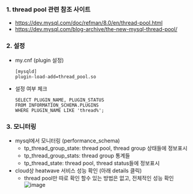 ### 1. thread pool 관련 참조 사이트
- https://dev.mysql.com/doc/refman/8.0/en/thread-pool.html
- https://dev.mysql.com/blog-archive/the-new-mysql-thread-pool/
  

### 2. 설정
- my.cnf (plugin 설정)
  ```
  [mysqld]
  plugin-load-add=thread_pool.so
  ```
- 설정 여부 체크
  ```
  SELECT PLUGIN_NAME, PLUGIN_STATUS
  FROM INFORMATION_SCHEMA.PLUGINS
  WHERE PLUGIN_NAME LIKE 'thread%';
  ```

### 3. 모니터링
- mysql에서 모니터링 (performance_schema)
  - tp_thread_group_state: thread pool, thread group 상태들에 정보표시
  - tp_thread_group_stats: thread group 통계들
  - tp_thread_state: thread pool, thread status들에 정보표시
- cloud상 heatwave 서비스 성능 확인 (아래 details 클릭)
  - thread pool만 따로 확인 할수 있는 방법은 없고, 전체적인 성능 확인       
  ![image](https://github.com/khkwon01/mysqltune/assets/8789421/d4c30c7e-9f72-4d0c-882a-4a37f3f87bfd)

